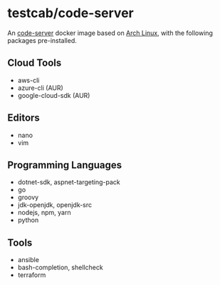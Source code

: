 # testcab/code-server

An [code-server](https://hub.docker.com/codercom/code-server) docker image based on [Arch Linux](https://hub.docker.com/r/archlinux/archlinux), with the following packages pre-installed.

## Cloud Tools

* aws-cli
* azure-cli (AUR)
* google-cloud-sdk (AUR)

## Editors

* nano
* vim

## Programming Languages

* dotnet-sdk, aspnet-targeting-pack
* go
* groovy
* jdk-openjdk, openjdk-src
* nodejs, npm, yarn
* python

## Tools

* ansible
* bash-completion, shellcheck
* terraform
